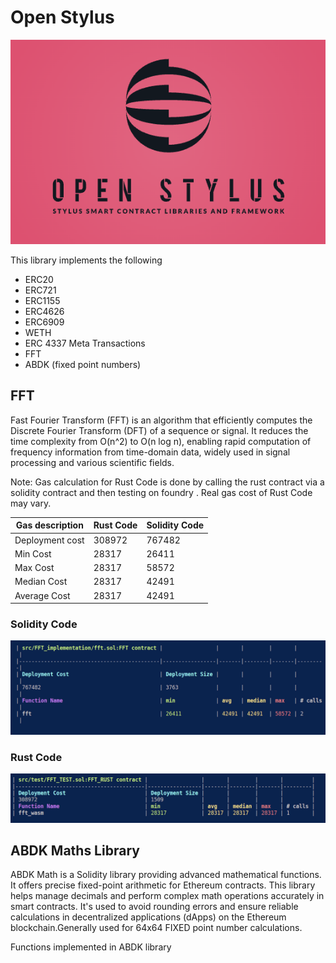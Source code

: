 # Open Stylus
<div align="center"">
    <img src="https://github.com/Prabhat1308/OpenStylus/blob/main/assets/logo.png">
  </div>

This library implements the following 
* ERC20
* ERC721
* ERC1155
* ERC4626
* ERC6909
* WETH
* ERC 4337 Meta Transactions
* FFT 
* ABDK (fixed point numbers)

## FFT 

Fast Fourier Transform (FFT) is an algorithm that efficiently computes the Discrete Fourier Transform (DFT) of a sequence or signal. It reduces the time complexity from O(n^2) to O(n log n), enabling rapid computation of frequency information from time-domain data, widely used in signal processing and various scientific fields.

Note: Gas calculation for Rust Code is done by calling the rust contract via a solidity contract and then testing on foundry . Real gas cost of Rust Code may vary.

| Gas description | Rust Code| Solidity Code |
| -------- | -------- | -------- |
| Deployment cost   | 308972     | 767482  |
 Min Cost |28317 | 26411
Max Cost |28317 |58572
Median Cost |28317 | 42491
Average Cost |28317 | 42491

### Solidity Code
![solidity_code](https://github.com/Prabhat1308/OpenStylus/blob/main/assets/solidity_code.png)

### Rust Code
![rust_code](https://github.com/Prabhat1308/OpenStylus/blob/main/assets/rust_code.png)

## ABDK Maths Library
ABDK Math is a Solidity library providing advanced mathematical functions. It offers precise fixed-point arithmetic for Ethereum contracts. This library helps manage decimals and perform complex math operations accurately in smart contracts. It's used to avoid rounding errors and ensure reliable calculations in decentralized applications (dApps) on the Ethereum blockchain.Generally used for 64x64 FIXED point number calculations.

Functions implemented in ABDK library 


## 
